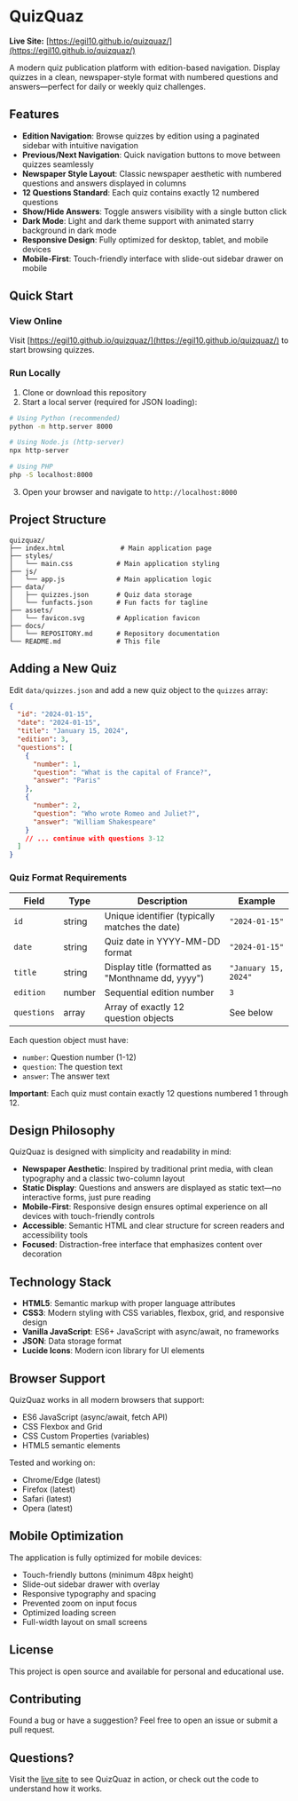 # QuizQuaz

**Live Site:** [https://egil10.github.io/quizquaz/](https://egil10.github.io/quizquaz/)

A modern quiz publication platform with edition-based navigation. Display quizzes in a clean, newspaper-style format with numbered questions and answers—perfect for daily or weekly quiz challenges.

## Features

- **Edition Navigation**: Browse quizzes by edition using a paginated sidebar with intuitive navigation
- **Previous/Next Navigation**: Quick navigation buttons to move between quizzes seamlessly
- **Newspaper Style Layout**: Classic newspaper aesthetic with numbered questions and answers displayed in columns
- **12 Questions Standard**: Each quiz contains exactly 12 numbered questions
- **Show/Hide Answers**: Toggle answers visibility with a single button click
- **Dark Mode**: Light and dark theme support with animated starry background in dark mode
- **Responsive Design**: Fully optimized for desktop, tablet, and mobile devices
- **Mobile-First**: Touch-friendly interface with slide-out sidebar drawer on mobile

## Quick Start

### View Online
Visit [https://egil10.github.io/quizquaz/](https://egil10.github.io/quizquaz/) to start browsing quizzes.

### Run Locally

1. Clone or download this repository
2. Start a local server (required for JSON loading):

```bash
# Using Python (recommended)
python -m http.server 8000

# Using Node.js (http-server)
npx http-server

# Using PHP
php -S localhost:8000
```

3. Open your browser and navigate to `http://localhost:8000`

## Project Structure

```
quizquaz/
├── index.html              # Main application page
├── styles/
│   └── main.css           # Main application styling
├── js/
│   └── app.js             # Main application logic
├── data/
│   ├── quizzes.json       # Quiz data storage
│   └── funfacts.json      # Fun facts for tagline
├── assets/
│   └── favicon.svg        # Application favicon
├── docs/
│   └── REPOSITORY.md      # Repository documentation
└── README.md              # This file
```

## Adding a New Quiz

Edit `data/quizzes.json` and add a new quiz object to the `quizzes` array:

```json
{
  "id": "2024-01-15",
  "date": "2024-01-15",
  "title": "January 15, 2024",
  "edition": 3,
  "questions": [
    {
      "number": 1,
      "question": "What is the capital of France?",
      "answer": "Paris"
    },
    {
      "number": 2,
      "question": "Who wrote Romeo and Juliet?",
      "answer": "William Shakespeare"
    }
    // ... continue with questions 3-12
  ]
}
```

### Quiz Format Requirements

| Field | Type | Description | Example |
|-------|------|-------------|---------|
| `id` | string | Unique identifier (typically matches the date) | `"2024-01-15"` |
| `date` | string | Quiz date in YYYY-MM-DD format | `"2024-01-15"` |
| `title` | string | Display title (formatted as "Monthname dd, yyyy") | `"January 15, 2024"` |
| `edition` | number | Sequential edition number | `3` |
| `questions` | array | Array of exactly 12 question objects | See below |

Each question object must have:
- `number`: Question number (1-12)
- `question`: The question text
- `answer`: The answer text

**Important**: Each quiz must contain exactly 12 questions numbered 1 through 12.

## Design Philosophy

QuizQuaz is designed with simplicity and readability in mind:

- **Newspaper Aesthetic**: Inspired by traditional print media, with clean typography and a classic two-column layout
- **Static Display**: Questions and answers are displayed as static text—no interactive forms, just pure reading
- **Mobile-First**: Responsive design ensures optimal experience on all devices with touch-friendly controls
- **Accessible**: Semantic HTML and clear structure for screen readers and accessibility tools
- **Focused**: Distraction-free interface that emphasizes content over decoration

## Technology Stack

- **HTML5**: Semantic markup with proper language attributes
- **CSS3**: Modern styling with CSS variables, flexbox, grid, and responsive design
- **Vanilla JavaScript**: ES6+ JavaScript with async/await, no frameworks
- **JSON**: Data storage format
- **Lucide Icons**: Modern icon library for UI elements

## Browser Support

QuizQuaz works in all modern browsers that support:
- ES6 JavaScript (async/await, fetch API)
- CSS Flexbox and Grid
- CSS Custom Properties (variables)
- HTML5 semantic elements

Tested and working on:
- Chrome/Edge (latest)
- Firefox (latest)
- Safari (latest)
- Opera (latest)

## Mobile Optimization

The application is fully optimized for mobile devices:
- Touch-friendly buttons (minimum 48px height)
- Slide-out sidebar drawer with overlay
- Responsive typography and spacing
- Prevented zoom on input focus
- Optimized loading screen
- Full-width layout on small screens

## License

This project is open source and available for personal and educational use.

## Contributing

Found a bug or have a suggestion? Feel free to open an issue or submit a pull request.

## Questions?

Visit the [live site](https://egil10.github.io/quizquaz/) to see QuizQuaz in action, or check out the code to understand how it works.
